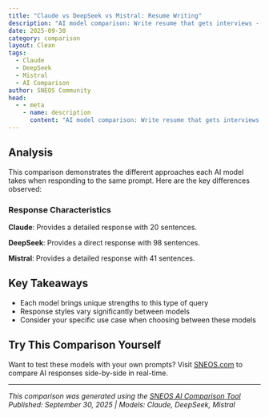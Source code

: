 ```yaml
---
title: "Claude vs DeepSeek vs Mistral: Resume Writing"
description: "AI model comparison: Write resume that gets interviews - ATS-friendly templates..."
date: 2025-09-30
category: comparison
layout: Clean
tags:
  - Claude
  - DeepSeek
  - Mistral
  - AI Comparison
author: SNEOS Community
head:
  - - meta
    - name: description
      content: "AI model comparison: Write resume that gets interviews - ATS-friendly templates..."
---
```


<ChatComparison
  title="Claude vs DeepSeek vs Mistral: Resume Writing"
  prompt="Write resume that gets interviews - ATS-friendly templates"
  :responses='{
    "Claude": "I\u0027ll provide you with an ATS-friendly resume template and guidelines that will help you get more interviews.\n\n## ATS-Friendly Resume Template\n\n\u0060\u0060\u0060\n[YOUR NAME]\n[Phone Number] | [Email Address] | [City, State] | [LinkedIn URL]\n\nPROFESSIONAL SUMMARY\nResults-driven [Job Title] with [X] years of experience in [relevant field/industry]. Proven track record of [key achievement/skill]. Seeking to leverage expertise in [relevant skills] to drive [specific outcomes] at [type of company/role].\n\nCORE COMPETENCIES\n\u2022 [Skill 1] \u2022 [Skill 2] \u2022 [Skill 3]\n\u2022 [Skill 4] \u2022 [Skill 5] \u2022 [Skill 6]\n\u2022 [Skill 7] \u2022 [Skill 8] \u2022 [Skill 9]\n\nPROFESSIONAL EXPERIENCE\n\n[Job Title] | [Company Name] | [Location] | [Month/Year \u2013 Month/Year]\n\u2022 [Action verb] [quantifiable result] by [method/strategy used]\n\u2022 [Action verb] [specific outcome] resulting in [benefit to company]\n\u2022 [Action verb] [project/initiative] that [measurable impact]\n\u2022 [Action verb] [responsibility] while [additional context or constraint]\n\n[Job Title] | [Company Name] | [Location] | [Month/Year \u2013 Month/Year]\n\u2022 [Achievement with numbers/percentages]\n\u2022 [Process improvement with measurable results]\n\u2022 [Leadership example with team size and outcome]\n\u2022 [Technical skill demonstration with specific tools/software]\n\nEDUCATION\n[Degree Type] in [Field of Study]\n[University Name] | [Location] | [Graduation Year]\n[Relevant coursework, honors, or GPA if impressive and recent]\n\nCERTIFICATIONS\n\u2022 [Certification Name] - [Issuing Organization] ([Year])\n\u2022 [Certification Name] - [Issuing Organization] ([Year])\n\nTECHNICAL SKILLS\nSoftware: [List relevant software]\nProgramming: [List programming languages if applicable]\nTools: [List relevant tools/platforms]\n\u0060\u0060\u0060\n\n## Key ATS Optimization Rules\n\n### 1. **Format Guidelines**\n- Use standard fonts (Arial, Calibri, Times New Roman)\n- Font size 10-12 points\n- Save as both .docx and .pdf\n- Use standard section headings\n- Avoid headers/footers, text boxes, graphics\n\n### 2. **Keyword Strategy**\n- Mirror job posting language exactly\n- Include both acronyms and full terms (e.g., \u0022SEO\u0022 and \u0022Search Engine Optimization\u0022)\n- Use industry-specific terminology\n- Include soft skills mentioned in job descriptions\n\n### 3. **Content Structure**\n- Lead with a Professional Summary (not Objective)\n- Use bullet points, not paragraphs\n- Start bullets with action verbs\n- Include quantifiable achievements\n- List experience in reverse chronological order\n\n## Industry-Specific Examples\n\n### **Marketing Professional**\n\u0060\u0060\u0060\nPROFESSIONAL SUMMARY\nDigital Marketing Manager with 5 years of experience driving brand awareness and lead generation. Increased conversion rates by 40% through data-driven campaign optimization. Seeking to leverage expertise in SEO, PPC, and content marketing to drive revenue growth at a SaaS company.\n\nCORE COMPETENCIES\n\u2022 Search Engine Optimization (SEO) \u2022 Pay-Per-Click (PPC) Advertising \u2022 Google Analytics\n\u2022 Content Marketing \u2022 Social Media Marketing \u2022 Email Marketing\n\u2022 Marketing Automation \u2022 A/B Testing \u2022 Conversion Rate Optimization\n\nPROFESSIONAL EXPERIENCE\nDigital Marketing Manager | TechStart Inc. | Austin, TX | Jan 2022 \u2013 Present\n\u2022 Increased organic website traffic by 65% through comprehensive SEO strategy and content optimization\n\u2022 Managed $200K annual PPC budget, achieving 3.2x ROAS across Google Ads and Facebook campaigns\n\u2022 Led cross-functional team of 4 to launch product campaigns generating 150\u002B qualified leads monthly\n\u2022 Implemented marketing automation workflows that improved lead nurturing efficiency by 45%\n\u0060\u0060\u0060\n\n### **Software Developer**\n\u0060\u0060\u0060\nPROFESSIONAL SUMMARY\nFull-Stack Software Developer with 4 years of experience building scalable web applications. Proficient in JavaScript, Python, and cloud technologies. Proven ability to deliver high-quality code while collaborating effectively in Agile environments.\n\nCORE COMPETENCIES\n\u2022 JavaScript (React, Node.js) \u2022 Python (Django, Flask) \u2022 SQL/NoSQL Databases\n\u2022 Amazon Web Services (AWS) \u2022 Git Version Control \u2022 REST",
    "DeepSeek": "Of course. Here is a comprehensive guide to writing an ATS-friendly resume that gets interviews.\n\nThis guide is broken into three parts:\n1.  **The \u0022Why\u0022 - Understanding the ATS (Applicant Tracking System)**\n2.  **The \u0022How\u0022 - ATS-Friendly Resume Rules \u0026 Best Practices**\n3.  **The \u0022What\u0022 - Ready-to-Use ATS-Friendly Templates**\n\n---\n\n### Part 1: The \u0022Why\u0022 - Understanding the ATS\n\nAn ATS is software used by recruiters to manage job applications. Think of it as a gatekeeper. Its job is to scan your resume for keywords and specific criteria before a human ever sees it.\n\n*   **Its Goal:** To filter out unqualified candidates and rank the rest.\n*   **How it Works:** It parses your resume into a structured database, looking for keywords from the job description, skills, years of experience, and education.\n*   **The Bottom Line:** If your resume isn\u0027t ATS-friendly, it might be automatically rejected, no matter how qualified you are.\n\n---\n\n### Part 2: The \u0022How\u0022 - ATS-Friendly Resume Rules \u0026 Best Practices\n\nFollow these rules to ensure your resume passes the ATS test and impresses the human recruiter.\n\n#### \u2705 **DO THIS:**\n\n1.  **Use Standard Section Headings:** Use common, easily recognizable headings.\n    *   **Good:** \u0060Work Experience\u0060, \u0060Professional Experience\u0060, \u0060Skills\u0060, \u0060Education\u0060, \u0060Certifications\u0060, \u0060Projects\u0060.\n    *   **Bad:** \u0060Where I\u0027ve Been\u0060, \u0060My Skill Set\u0060, \u0060Academic Journey\u0060.\n\n2.  **Incorporate Keywords from the Job Description:** This is the most critical step.\n    *   **How:** Read the job description carefully. Identify the key skills, technologies, software, and qualifications (e.g., \u0022project management,\u0022 \u0022Python,\u0022 \u0022SEO,\u0022 \u0022CPA,\u0022 \u0022team leadership\u0022).\n    *   **Where:** Naturally weave these keywords into your \u0022Skills\u0022 section and your bullet points under each job.\n\n3.  **Use a Clean, Simple Layout:**\n    *   **Margins:** Use 0.5 to 1-inch margins.\n    *   **Fonts:** Use standard, professional fonts like Calibri, Arial, Georgia, Garamond, or Helvetica. Size should be between 10-12pt.\n    *   **Format:** Use a single-column layout. Multiple columns can confuse the ATS.\n\n4.  **Save and Send in the Correct Format:**\n    *   **Best Format:** **Microsoft Word (.docx)** is universally safe.\n    *   **Good Alternative:** **PDF** is also generally fine, *but only if you\u0027ve created it from a Word processor (like Word or Google Docs) and not a graphic design tool*. Some older ATS systems can\u0027t read PDFs, but most modern ones can.\n    *   **File Name:** Name your file professionally: \u0060YourName_Resume.pdf\u0060 (e.g., \u0060JaneDoe_Resume.pdf\u0060).\n\n5.  **Use Standard Bullet Points:** Use the bullet point function in your word processor (e.g., \u0022-\u0022, \u0022\u2022\u0022). Don\u0027t use custom symbols like arrows (\u2192) or checkmarks (\u2713).\n\n#### \u274C **AVOID THIS:**\n\n1.  **No Headers, Footers, or Tables:** The ATS will often misread or ignore text placed in headers, footers, or inside tables. This is where people often put their contact info\u2014don\u0027t do it.\n2.  **No Images, Charts, or Graphics:** The ATS cannot read text embedded in an image. This includes your photo (unless explicitly requested in your country/industry).\n3.  **No Fancy Icons:** Icons for your phone, email, or LinkedIn profile look nice but are unreadable by an ATS and can cause parsing errors.\n4.  **Avoid Creative/Infographic Resumes:** While beautiful for human eyes, these are ATS kryptonite. Save them for your portfolio or when you can hand it directly to a hiring manager.\n\n---\n\n### Part 3: The \u0022What\u0022 - Ready-to-Use ATS-Friendly Templates\n\nHere are two templates: one for experienced professionals and one for entry-level candidates or career changers.\n\n### Template 1: The Reverse-Chronological (Ideal for Experienced Professionals)\n\nThis is the gold standard for ATS and recruiters. It emphasizes career progression.\n\n---\n**[Your Name]**\n[Phone Number] | [Email Address] | [LinkedIn Profile URL] | [City, State]\n**(Keep it all in the body of the document, not in a header)**\n\n**PROFESSIONAL SUMMARY**\n*   [2-3 lines summarizing your years of experience, key skills, and professional achievements. Pack it with keywords from the job description. Example: \u0022Results-driven Marketing Manager with 8\u002B years of experience specializing in digital strategy, SEO/SEM, and data-driven campaign management. Proven track record of increasing organic traffic by over 200% and reducing CAC by 30%.\u0022]*\n\n**SKILLS**\n*   **Technical Skills:** [Keyword list like: Python, SQL, Tableau, Salesforce, Google Analytics, AWS]\n*   **Professional Skills:** [Keyword list like: Project Management, Agile Methodologies, Budget Management, Stakeholder Communication, Team Leadership]\n\n**PROFESSIONAL EXPERIENCE**\n\n**Job Title** | [Company Name], [City, State]\n*[Start Date] \u2013 [Present or End Date]*\n*   *Led [what you did] which resulted in [quantifiable outcome]. Example: Led a cross-functional team to launch a new SaaS product, resulting in $1.5M in first-year revenue.*\n*   *Optimized [a process or system] by [action you took], leading to [quantifiable outcome]. Example: Optimized the customer onboarding process by implementing a new CRM, leading to a 25% reduction in onboarding time.*\n*   *Managed [what you managed] achieving [quantifiable outcome]. Example: Managed a $500k annual budget, consistently delivering projects 10% under budget.*\n\n**Job Title** | [Company Name], [City, State]\n*[Start Date] \u2013 [End Date]*\n*   *Achieved [X] by doing [Y]. Example: Achieved a 15% increase in user engagement by developing and A/B testing new feature designs.*\n*   *Collaborated with [team/department] to [achieve what]. Example: Collaborated with the sales team to create new lead-generation content, contributing to a 40% increase in qualified leads.*\n\n**EDUCATION**\n\n**Degree Name** | [University Name], [City, State]\n*[Graduation Year]*\n*GPA: [Only if 3.5\u002B]*\n\n**CERTIFICATIONS** (Optional Section)\n*   [Certification Name], [Issuing Organization] | [Year]\n\n---\n\n### Template 2: The Skills-Based / Hybrid (Ideal for Entry-Level, Career Changers, or Those with Gaps)\n\nThis template highlights your relevant skills upfront, even if your job titles don\u0027t perfectly match.\n\n---\n**[Your Name]**\n[Phone Number] | [Email Address] | [LinkedIn Profile URL] | [City, State]\n\n**PROFESSIONAL SUMMARY**\n*   [Enthusiastic and motivated professional with skills in [Key Skill 1], [Key Skill 2], and [Key Skill 3] developed through [relevant coursework, projects, or volunteer work]. Seeking to leverage strong analytical and problem-solving abilities to [goal of the role you\u0027re applying for].]*\n\n**SKILLS**\n*   **Relevant Skills:** [List the most relevant skills from the job description here. Be specific. Example: Data Analysis, Statistical Modeling, Python (Pandas, NumPy), Data Visualization, SQL, Excel (PivotTables, VLOOKUP)]\n*   **Soft Skills:** [Communication, Teamwork, Problem-Solving, Time Management]\n\n**PROJECTS**\n\n**Project Title** | [Personal/Academic Project]\n*[Date]*\n*   *Used [Skill/Tool] to [action taken], resulting in [outcome/learning]. Example: Used Python and Pandas to analyze a dataset of 10,000 sales records, identifying key trends that informed a mock business strategy.*\n*   *Developed a [what you made] that demonstrated proficiency in [skill]. Example: Developed an interactive Tableau dashboard to visualize customer demographics, improving data clarity for stakeholders.*\n\n**PROFESSIONAL EXPERIENCE**\n\n**Job Title (even if unrelated)** | [Company Name], [City, State]\n*[Start Date] \u2013 [End Date]*\n*   *Focus on transferable skills like communication, teamwork, and problem-solving. Example: Collaborated in a team of 5 to streamline the inventory process, reducing stock discrepancies by 15%.*\n*   *Demonstrated reliability and soft skills. Example: Trained 3 new employees on company procedures and point-of-sale systems, ensuring a smooth onboarding process.*\n\n**EDUCATION**\n\n**Degree Name** | [University Name], [City, State]\n*[Graduation Year]*\n*Relevant Coursework: [List 3-4 relevant courses that contain keywords from the job description]*\n\n---\n\n### Final Checklist Before You Hit \u0022Submit\u0022\n\n1.  **Tailored:** Have you customized your resume with keywords from *this specific* job description?\n2.  **Formatting:** Is it a single column, standard font, and free of headers/footers/images?\n3.  **Spelling \u0026 Grammar:** Is it perfect? Use a tool like Grammarly.\n4.  **File Name:** Is it \u0060YourName_Resume.pdf\u0060?\n5",
    "Mistral": "Creating a resume that gets interviews and is ATS (Applicant Tracking System) friendly involves a combination of strategic formatting, keyword optimization, and clear, concise content. Below is a template that you can customize to fit your specific experience and qualifications.\n\n### ATS-Friendly Resume Template\n\n---\n\n**[Your Name]**\n[Your Address]\n[City, State, ZIP Code]\n[Email Address]\n[Phone Number]\n[LinkedIn Profile] (optional)\n\n---\n\n### Professional Summary\n\nA highly motivated [Your Profession] with [X] years of experience in [Your Industry/Field]. Proven track record in [Key Skill or Achievement], with a strong background in [Relevant Skill or Experience]. Seeking to leverage my expertise in [Specific Area] to contribute to [Company Name] and drive [Specific Goal or Objective].\n\n---\n\n### Professional Experience\n\n**[Job Title]**\n[Company Name], [City, State]\n[Month/Year] \u2013 [Month/Year]\n\n- **[Key Responsibility/Achievement]**: [Brief Description]\n- **[Key Responsibility/Achievement]**: [Brief Description]\n- **[Key Responsibility/Achievement]**: [Brief Description]\n- **[Key Responsibility/Achievement]**: [Brief Description]\n\n**[Job Title]**\n[Company Name], [City, State]\n[Month/Year] \u2013 [Month/Year]\n\n- **[Key Responsibility/Achievement]**: [Brief Description]\n- **[Key Responsibility/Achievement]**: [Brief Description]\n- **[Key Responsibility/Achievement]**: [Brief Description]\n- **[Key Responsibility/Achievement]**: [Brief Description]\n\n---\n\n### Education\n\n**[Degree]** in [Field of Study]\n[University Name], [City, State]\n[Month/Year] \u2013 [Month/Year]\n\n---\n\n### Skills\n\n- **Technical Skills**: [List of Technical Skills]\n- **Soft Skills**: [List of Soft Skills]\n- **Certifications**: [List of Certifications]\n\n---\n\n### Projects\n\n**[Project Name]**\n[Company/Organization], [City, State]\n[Month/Year] \u2013 [Month/Year]\n\n- **[Key Responsibility/Achievement]**: [Brief Description]\n- **[Key Responsibility/Achievement]**: [Brief Description]\n- **[Key Responsibility/Achievement]**: [Brief Description]\n\n---\n\n### Additional Information\n\n- **Languages**: [List of Languages and Proficiency Levels]\n- **Volunteer Work**: [List of Volunteer Work and Organizations]\n- **Publications**: [List of Publications]\n\n---\n\n### Tips for ATS Optimization:\n\n1. **Use Standard Fonts**: Stick to common fonts like Arial, Times New Roman, or Calibri.\n2. **Avoid Graphics and Images**: ATS systems can\u0027t read images or graphics, so avoid using them.\n3. **Use Keywords**: Incorporate keywords from the job description into your resume.\n4. **Simple Formatting**: Use bullet points, clear headings, and avoid tables or columns.\n5. **Consistent Dates**: Use a consistent date format (e.g., MM/YYYY).\n6. **File Format**: Save your resume as a .docx or .pdf file.\n\n---\n\n### Example Customization\n\n**John Doe**\n123 Main Street\nAnytown, Anystate, 12345\njohn.doe@email.com\n(123) 456-7890\nlinkedin.com/in/johndoe\n\n---\n\n### Professional Summary\n\nA highly motivated Software Engineer with 5 years of experience in software development. Proven track record in developing scalable web applications, with a strong background in full-stack development. Seeking to leverage my expertise in Java and Python to contribute to XYZ Corporation and drive innovative software solutions.\n\n---\n\n### Professional Experience\n\n**Software Engineer**\nABC Tech Solutions, Anytown, Anystate\nJanuary 2018 \u2013 Present\n\n- **Developed Web Applications**: Created and maintained web applications using Java, Spring Boot, and Angular.\n- **Improved System Performance**: Optimized database queries, reducing load times by 30%.\n- **Collaborated with Cross-Functional Teams**: Worked closely with designers, product managers, and other developers to deliver high-quality products.\n- **Conducted Code Reviews**: Ensured code quality and adherence to best practices through regular code reviews.\n\n**Junior Software Developer**\nDEF Software Inc., Anytown, Anystate\nJune 2016 \u2013 December 2017\n\n- **Assisted in Project Development**: Contributed to the development of enterprise-level applications using Python and Django.\n- **Debugged and Tested Code**: Identified and resolved software defects, ensuring smooth application performance.\n- **Participated in Agile Development**: Actively participated in sprint planning, daily stand-ups, and retrospectives.\n- **Documented Code**: Maintained comprehensive documentation for all developed applications.\n\n---\n\n### Education\n\n**Bachelor of Science** in Computer Science\nUniversity of Anytown, Anytown, Anystate\nSeptember 2012 \u2013 May 2016\n\n---\n\n### Skills\n\n- **Technical Skills**: Java, Python, Spring Boot, Angular, Django, SQL, Git\n- **Soft Skills**: Problem-solving, Teamwork, Communication, Time Management\n- **Certifications**: Certified Java Programmer, AWS Certified Developer\n\n---\n\n### Projects\n\n**E-commerce Platform**\nABC Tech Solutions, Anytown, Anystate\nJanuary 2020 \u2013 Present\n\n- **Developed Core Features**: Implemented user authentication, product catalog, and payment gateway integration.\n- **Enhanced User Experience**: Improved UI/UX design, resulting in a 20% increase in user engagement.\n- **Optimized Performance**: Reduced page load times by 40% through efficient coding practices.\n\n---\n\n### Additional Information\n\n- **Languages**: English (Native), Spanish (Intermediate)\n- **Volunteer Work**: Tech Mentor at Anytown Community Center\n- **Publications**: \u0022Optimizing Web Application Performance,\u0022 Tech Journal, 2021\n\n---\n\nCustomize this template with your specific information to create a resume that is both ATS-friendly and compelling to hiring managers. Good luck with your job search!"
  }'
  published-date="22:46"
/>

## Analysis

This comparison demonstrates the different approaches each AI model takes when responding to the same prompt. Here are the key differences observed:

### Response Characteristics

**Claude**: Provides a detailed response with 20 sentences. 

**DeepSeek**: Provides a direct response with 98 sentences. 

**Mistral**: Provides a detailed response with 41 sentences. 

## Key Takeaways

- Each model brings unique strengths to this type of query
- Response styles vary significantly between models
- Consider your specific use case when choosing between these models

## Try This Comparison Yourself

Want to test these models with your own prompts? Visit [SNEOS.com](https://sneos.com) to compare AI responses side-by-side in real-time.

---

*This comparison was generated using the [SNEOS AI Comparison Tool](https://sneos.com)*
*Published: September 30, 2025 | Models: Claude, DeepSeek, Mistral*
